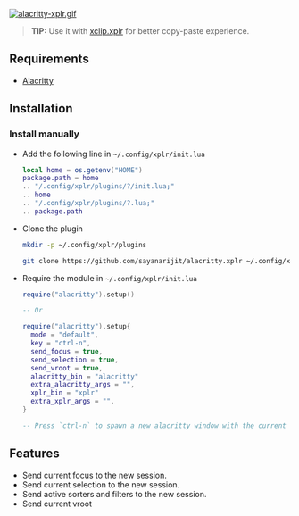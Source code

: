 [![alacritty-xplr.gif](https://s9.gifyu.com/images/alacritty-xplr.gif)](https://gifyu.com/image/GJGU)

> **TIP:** Use it with [xclip.xplr](https://github.com/sayanarijit/xclip.xplr) for better copy-paste experience.

## Requirements

- [Alacritty](https://github.com/alacritty/alacritty)

## Installation

### Install manually

- Add the following line in `~/.config/xplr/init.lua`

  ```lua
  local home = os.getenv("HOME")
  package.path = home
  .. "/.config/xplr/plugins/?/init.lua;"
  .. home
  .. "/.config/xplr/plugins/?.lua;"
  .. package.path
  ```

- Clone the plugin

  ```bash
  mkdir -p ~/.config/xplr/plugins

  git clone https://github.com/sayanarijit/alacritty.xplr ~/.config/xplr/plugins/alacritty
  ```

- Require the module in `~/.config/xplr/init.lua`

  ```lua
  require("alacritty").setup()

  -- Or

  require("alacritty").setup{
    mode = "default",
    key = "ctrl-n",
    send_focus = true,
    send_selection = true,
    send_vroot = true,
    alacritty_bin = "alacritty"
    extra_alacritty_args = "",
    xplr_bin = "xplr"
    extra_xplr_args = "",
  }

  -- Press `ctrl-n` to spawn a new alacritty window with the current selection
  ```

## Features

- Send current focus to the new session.
- Send current selection to the new session.
- Send active sorters and filters to the new session.
- Send current vroot
